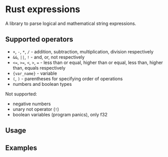# Rust expressions

A library to parse logical and mathematical string expressions.

## Supported operators

 - `+`, `-`, `*`, `/` - addition, subtraction, multiplication, division respectively
 - `&&`, `||`, `!` - and, or, not respectively
 - `<=`, `>=`, `<`, `>`, `=` - less than or equal, higher than or equal, less than, higher than, equals respectively
 - `{var_name}` - variable
 - `(`, `)` - parentheses for specifying order of operations
 - numbers and boolean types

Not supported:
 - negative numbers
 - unary not operator (`!`)
 - boolean variables (program panics), only f32

## Usage

## Examples
